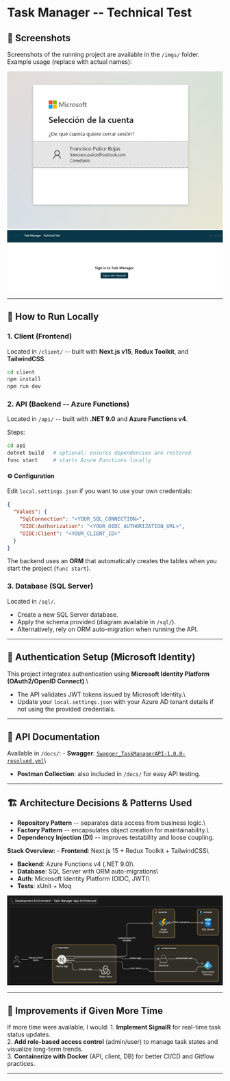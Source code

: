 # Task Manager -- Technical Test

## 📸 Screenshots

Screenshots of the running project are available in the `/imgs/`
folder.\
Example usage (replace with actual names):


![](./imgs/screenshot1.png)
![](./screenshot2.png)


------------------------------------------------------------------------

## 🚀 How to Run Locally

### 1. Client (Frontend)

Located in `/client/` -- built with **Next.js v15**, **Redux Toolkit**,
and **TailwindCSS**.

``` bash
cd client
npm install
npm run dev
```

### 2. API (Backend -- Azure Functions)

Located in `/api/` -- built with **.NET 9.0** and **Azure Functions
v4**.

Steps:

``` bash
cd api
dotnet build   # optional: ensures dependencies are restored
func start     # starts Azure Functions locally
```

#### ⚙️ Configuration

Edit `local.settings.json` if you want to use your own credentials:

``` json
{
  "Values": {
    "SqlConnection": "<YOUR_SQL_CONNECTION>",
    "OIDC:Authorization": "<YOUR_OIDC_AUTHORIZATION_URL>",
    "OIDC:Client": "<YOUR_CLIENT_ID>"
  }
}
```

The backend uses an **ORM** that automatically creates the tables when
you start the project (`func start`).

### 3. Database (SQL Server)

Located in `/sql/`.

-   Create a new SQL Server database.
-   Apply the schema provided (diagram available in `/sql/`).
-   Alternatively, rely on ORM auto-migration when running the API.

------------------------------------------------------------------------

## 🔑 Authentication Setup (Microsoft Identity)

This project integrates authentication using **Microsoft Identity
Platform (OAuth2/OpenID Connect)**.\
- The API validates JWT tokens issued by Microsoft Identity.\
- Update your `local.settings.json` with your Azure AD tenant details if
not using the provided credentials.

------------------------------------------------------------------------

## 📖 API Documentation

Available in `/docs/`: - **Swagger**:
[`Swagger_TaskManagerAPI-1.0.0-resolved.yml`](./docs/Swagger_TaskManagerAPI-1.0.0-resolved.yml)\
- **Postman Collection**: also included in `/docs/` for easy API
testing.

------------------------------------------------------------------------

## 🏗️ Architecture Decisions & Patterns Used

-   **Repository Pattern** -- separates data access from business
    logic.\
-   **Factory Pattern** -- encapsulates object creation for
    maintainability.\
-   **Dependency Injection (DI)** -- improves testability and loose
    coupling.

**Stack Overview:** - **Frontend**: Next.js 15 + Redux Toolkit +
TailwindCSS\
- **Backend**: Azure Functions v4 (.NET 9.0)\
- **Database**: SQL Server with ORM auto-migrations\
- **Auth**: Microsoft Identity Platform (OIDC, JWT)\
- **Tests**: xUnit + Moq

![Architecture Diagram](./imgs/architecture.png)

------------------------------------------------------------------------

## 🔮 Improvements if Given More Time

If more time were available, I would: 1. **Implement SignalR** for
real-time task status updates.\
2. **Add role-based access control** (admin/user) to manage task states
and visualize long-term trends.\
3. **Containerize with Docker** (API, client, DB) for better CI/CD and
Gitflow practices.

------------------------------------------------------------------------



